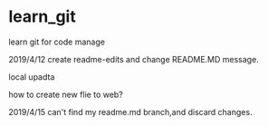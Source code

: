 # learn_git
learn git for code manage

2019/4/12 create readme-edits and change README.MD message.

local upadta

how to create new flie to web?



2019/4/15 can't find my readme.md branch,and discard changes.